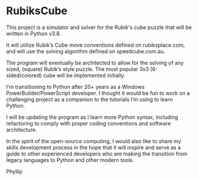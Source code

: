 # RubiksCube
This project is a simulator and solver for the Rubik's cube puzzle that will be written in Python v3.8.

It will utilize Rubik’s Cube move conventions defined on rubiksplace.com, and will use the solving algorithm defined on speedcube.com.au.

The program will eventually be architected to allow for the solving of any sized, (square) Rubik’s style puzzle. The most popular 3x3 (6-sided/colored) cube will be implemented initially.

I'm transitioning to Python after 20+ years as a Windows PowerBuilder/PowerScript developer. I thought it would be fun to work on a challenging project as a companion to the tutorials I’m using to learn Python.

I will be updating the program as I learn more Python syntax, including refactoring to comply with proper coding conventions and software architecture.

In the spirit of the open-source computing, I would also like to share my skills development process in the hope that it will inspire and serve as a guide to other experienced developers who are making the transition from legacy languages to Python and other modern tools.

Phyllip
